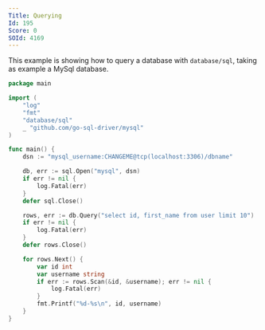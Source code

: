 ```yaml
---
Title: Querying
Id: 195
Score: 0
SOId: 4169
---
```

This example is showing how to query a database with `database/sql`, taking as example a MySql database.

```go
package main

import (
    "log"
    "fmt"
    "database/sql"
    _ "github.com/go-sql-driver/mysql"
)

func main() {
    dsn := "mysql_username:CHANGEME@tcp(localhost:3306)/dbname"

    db, err := sql.Open("mysql", dsn)
    if err != nil {
        log.Fatal(err)
    }
    defer sql.Close()

    rows, err := db.Query("select id, first_name from user limit 10")
    if err != nil {
        log.Fatal(err)
    }
    defer rows.Close()

    for rows.Next() {
        var id int
        var username string
        if err := rows.Scan(&id, &username); err != nil {
            log.Fatal(err)
        }
        fmt.Printf("%d-%s\n", id, username)
    }
}
```
